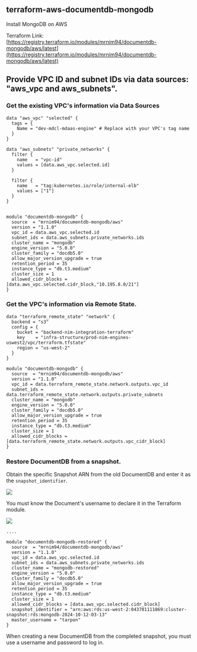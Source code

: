 ## terraform-aws-documentdb-mongodb

Install MongoDB on AWS

Terraform Link:  
[https://registry.terraform.io/modules/mrnim94/documentdb-mongodb/aws/latest](https://registry.terraform.io/modules/mrnim94/documentdb-mongodb/aws/latest)

## Provide VPC ID and subnet IDs via data sources: "aws\_vpc and aws\_subnets".

### Get the existing VPC's information via Data Sources

```plaintext
data "aws_vpc" "selected" {
  tags = {
    Name = "dev-mdcl-mdaas-engine" # Replace with your VPC's tag name
  }
}

data "aws_subnets" "private_networks" {
  filter {
    name   = "vpc-id"
    values = [data.aws_vpc.selected.id]
  }

  filter {
    name   = "tag:kubernetes.io/role/internal-elb"
    values = ["1"]
  }
}


module "documentdb-mongodb" {
  source  = "mrnim94/documentdb-mongodb/aws"
  version = "1.1.0"
  vpc_id = data.aws_vpc.selected.id
  subnet_ids = data.aws_subnets.private_networks.ids
  cluster_name = "mongodb"
  engine_version = "5.0.0"
  cluster_family = "docdb5.0"
  allow_major_version_upgrade = true
  retention_period = 35
  instance_type = "db.t3.medium"
  cluster_size = 1
  allowed_cidr_blocks = [data.aws_vpc.selected.cidr_block,"10.195.8.0/21"]
}
```

### Get the VPC's information via Remote State.

```plaintext
data "terraform_remote_state" "network" {
  backend = "s3"
  config = {
    bucket = "backend-nim-integration-terraform"
    key    = "infra-structure/prod-nim-engines-uswest2/vpc/terraform.tfstate"
    region = "us-west-2"
  }
}

module "documentdb-mongodb" {
  source  = "mrnim94/documentdb-mongodb/aws"
  version = "1.1.0"
  vpc_id = data.terraform_remote_state.network.outputs.vpc_id
  subnet_ids = data.terraform_remote_state.network.outputs.private_subnets
  cluster_name = "mongodb"
  engine_version = "5.0.0"
  cluster_family = "docdb5.0"
  allow_major_version_upgrade = true
  retention_period = 35
  instance_type = "db.t3.medium"
  cluster_size = 1
  allowed_cidr_blocks = [data.terraform_remote_state.network.outputs.vpc_cidr_block]
}
```

### Restore DocumentDB from a snapshot.

Obtain the specific Snapshot ARN from the old DocumentDB and enter it as the `snapshot_identifier`.

![](https://raw.githubusercontent.com/mrnim94/terraform-aws-documentdb-mongodb/sec-group-follow-db-name/docs/picture/2024-10-17_16-49.png)

You must know the Document's username to declare it in the Terraform module.

![](https://raw.githubusercontent.com/mrnim94/terraform-aws-documentdb-mongodb/sec-group-follow-db-name/docs/picture/2024-10-18_14-43.png)

```plaintext
....

module "documentdb-mongodb-restored" {
  source  = "mrnim94/documentdb-mongodb/aws"
  version = "1.1.0"
  vpc_id = data.aws_vpc.selected.id
  subnet_ids = data.aws_subnets.private_networks.ids
  cluster_name = "mongodb-restored"
  engine_version = "5.0.0"
  cluster_family = "docdb5.0"
  allow_major_version_upgrade = true
  retention_period = 35
  instance_type = "db.t3.medium"
  cluster_size = 1
  allowed_cidr_blocks = [data.aws_vpc.selected.cidr_block]
  snapshot_identifier = "arn:aws:rds:us-west-2:043701111869:cluster-snapshot:rds:mongodb-2024-10-12-03-13"
  master_username = "tarpon"
}
```

When creating a new DocumentDB from the completed snapshot, you must use a username and password to log in.
